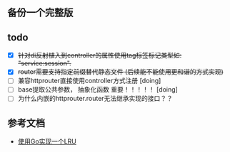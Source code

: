 ## 备份一个完整版 ##
## todo ##
 - [x] ~~针对di反射植入到controller的属性使用tag标签标记类型如: "service:session".~~
 - [x] ~~router需要支持指定前缀替代静态文件 (后续能不能使用更和谐的方式实现)~~
 - [ ] 兼容httprouter直接使用controller方式注册 [doing]
 - [ ] base提取公共参数， 抽象化函数 重要！！！！！ [doing]
 - [ ] 为什么内嵌的httprouter.router无法继承实现的接口？？
## 参考文档  ##
 - [使用Go实现一个LRU](https://www.jianshu.com/p/970f1a8dd9cf) 

